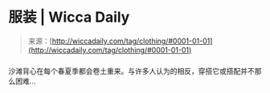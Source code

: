 <!--yml

分类: 未分类

日期：2024年06月12日 18:25:57

-->

# 服装 | Wicca Daily

> 来源：[http://wiccadaily.com/tag/clothing/#0001-01-01](http://wiccadaily.com/tag/clothing/#0001-01-01)

### [](http://wiccadaily.com/1327-2/)

沙滩背心在每个春夏季都会卷土重来。与许多人认为的相反，穿搭它或搭配并不那么困难…
